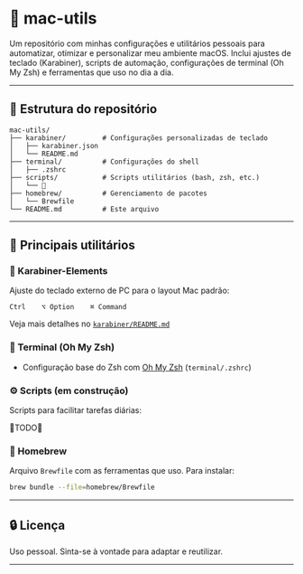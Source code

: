 # 🔧 mac-utils

Um repositório com minhas configurações e utilitários pessoais para automatizar, otimizar e personalizar meu ambiente macOS.
Inclui ajustes de teclado (Karabiner), scripts de automação, configurações de terminal (Oh My Zsh) e ferramentas que uso no dia a dia.

---

## 📂 Estrutura do repositório

```
mac-utils/
├── karabiner/         # Configurações personalizadas de teclado
│   ├── karabiner.json
│   └── README.md
├── terminal/          # Configurações do shell
│   ├── .zshrc
├── scripts/           # Scripts utilitários (bash, zsh, etc.)
│   └── 🚧
├── homebrew/          # Gerenciamento de pacotes
│   └── Brewfile
└── README.md          # Este arquivo
```

---

## 🔑 Principais utilitários

### 🎺 Karabiner-Elements

Ajuste do teclado externo de PC para o layout Mac padrão:

```
Ctrl    ⌥ Option    ⌘ Command
```

Veja mais detalhes no [`karabiner/README.md`](./karabiner/README.md)

### 🔖 Terminal (Oh My Zsh)

* Configuração base do Zsh com [Oh My Zsh](https://ohmyz.sh/) (`terminal/.zshrc`)

### ⚙️ Scripts (em construção)

Scripts para facilitar tarefas diárias:

🚧TODO🚧

### 🍺 Homebrew

Arquivo `Brewfile` com as ferramentas que uso. Para instalar:

```bash
brew bundle --file=homebrew/Brewfile
```

---

## 🔒 Licença

Uso pessoal. Sinta-se à vontade para adaptar e reutilizar.

---
